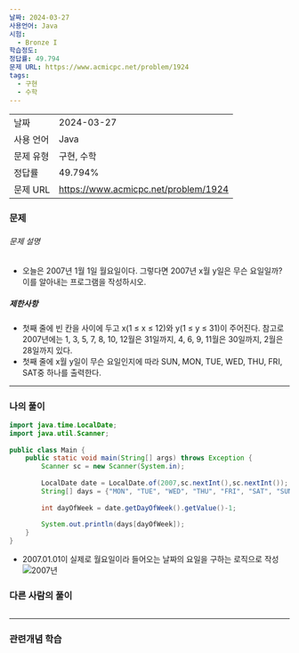 ```yaml
---
날짜: 2024-03-27
사용언어: Java
시험:
  - Bronze I
학습정도: 
정답률: 49.794
문제 URL: https://www.acmicpc.net/problem/1924
tags:
  - 구현
  - 수학
---
```

|        |                                      |
| ------ | ------------------------------------ |
| 날짜     | 2024-03-27                           |
| 사용 언어  | Java                                 |
| 문제 유형  | 구현, 수학                               |
| 정답률    | 49.794%                              |
| 문제 URL | https://www.acmicpc.net/problem/1924 |

### 문제

###### 문제 설명
- 오늘은 2007년 1월 1일 월요일이다. 그렇다면 2007년 x월 y일은 무슨 요일일까? 이를 알아내는 프로그램을 작성하시오.

##### 제한사항
- 첫째 줄에 빈 칸을 사이에 두고 x(1 ≤ x ≤ 12)와 y(1 ≤ y ≤ 31)이 주어진다. 참고로 2007년에는 1, 3, 5, 7, 8, 10, 12월은 31일까지, 4, 6, 9, 11월은 30일까지, 2월은 28일까지 있다.
- 첫째 줄에 x월 y일이 무슨 요일인지에 따라 SUN, MON, TUE, WED, THU, FRI, SAT중 하나를 출력한다.

---

### 나의 풀이

```java
import java.time.LocalDate;  
import java.util.Scanner;  
  
public class Main {  
    public static void main(String[] args) throws Exception {  
        Scanner sc = new Scanner(System.in);  
  
        LocalDate date = LocalDate.of(2007,sc.nextInt(),sc.nextInt());  
        String[] days = {"MON", "TUE", "WED", "THU", "FRI", "SAT", "SUN"};  
  
        int dayOfWeek = date.getDayOfWeek().getValue()-1;  
  
        System.out.println(days[dayOfWeek]);  
    }  
}
```
- 2007.01.01이 실제로 월요일이라 들어오는 날짜의 요일을 구하는 로직으로 작성
![2007년](B1924.png)
### 다른 사람의 풀이

```java

```

---
### 관련개념 학습
